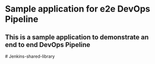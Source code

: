 # Sample application for e2e DevOps Pipeline
## This is a sample application to demonstrate an end to end DevOps Pipeline
#   J e n k i n s - s h a r e d - l i b r a r y  
 